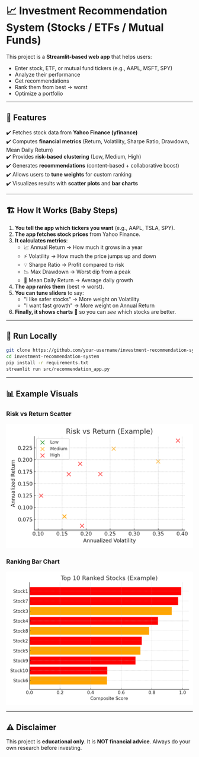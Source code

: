 # 📈 Investment Recommendation System (Stocks / ETFs / Mutual Funds)

This project is a **Streamlit-based web app** that helps users:
- Enter stock, ETF, or mutual fund tickers (e.g., AAPL, MSFT, SPY)
- Analyze their performance
- Get recommendations
- Rank them from best → worst
- Optimize a portfolio

---

## 🌟 Features
✔️ Fetches stock data from **Yahoo Finance (yfinance)**  
✔️ Computes **financial metrics** (Return, Volatility, Sharpe Ratio, Drawdown, Mean Daily Return)  
✔️ Provides **risk-based clustering** (Low, Medium, High)  
✔️ Generates **recommendations** (content-based + collaborative boost)  
✔️ Allows users to **tune weights** for custom ranking  
✔️ Visualizes results with **scatter plots** and **bar charts**  

---

## 🏗 How It Works (Baby Steps)
1. **You tell the app which tickers you want** (e.g., AAPL, TSLA, SPY).  
2. **The app fetches stock prices** from Yahoo Finance.  
3. **It calculates metrics**:
   - 📈 Annual Return → How much it grows in a year  
   - ⚡ Volatility → How much the price jumps up and down  
   - 💡 Sharpe Ratio → Profit compared to risk  
   - 📉 Max Drawdown → Worst dip from a peak  
   - 🔄 Mean Daily Return → Average daily growth  
4. **The app ranks them** (best → worst).  
5. **You can tune sliders** to say:  
   - "I like safer stocks" → More weight on Volatility  
   - "I want fast growth" → More weight on Annual Return  
6. **Finally, it shows charts** 🎨 so you can *see* which stocks are better.

---

## 🚀 Run Locally
```bash
git clone https://github.com/your-username/investment-recommendation-system.git
cd investment-recommendation-system
pip install -r requirements.txt
streamlit run src/recommendation_app.py
```

---

## 📊 Example Visuals
### Risk vs Return Scatter
![Risk Return Scatter](docs/images/risk_return_example.png)

### Ranking Bar Chart
![Ranking Chart](docs/images/ranking_chart_example.png)

---

## ⚠️ Disclaimer
This project is **educational only**. It is **NOT financial advice**. Always do your own research before investing.
